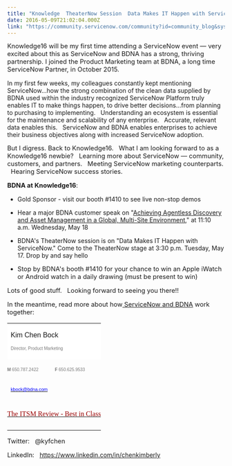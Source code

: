 ```yaml
---
title: "Knowledge  TheaterNow Session  Data Makes IT Happen with ServiceNow"
date: 2016-05-09T21:02:04.000Z
link: "https://community.servicenow.com/community?id=community_blog&sys_id=c43d2ae5dbd0dbc01dcaf3231f961934"
---
```

<p><span style="font-size: 11.0pt;">Knowledge16 will be my first time attending a ServiceNow event — very excited about this as ServiceNow and BDNA has a strong, thriving partnership. I joined the Product Marketing team at BDNA, a long time ServiceNow Partner, in October 2015.   </span></p><p class="Default"></p><p style="margin-bottom: .0001pt;">In my first few weeks, my colleagues constantly kept mentioning ServiceNow…how the strong combination of the clean data supplied by BDNA used within the industry recognized ServiceNow Platform truly enables IT to make things happen, to drive better decisions…from planning to purchasing to implementing.   Understanding an ecosystem is essential for the maintenance and scalability of any enterprise.   Accurate, relevant data enables this.   ServiceNow and BDNA enables enterprises to achieve their business objectives along with increased ServiceNow adoption.</p><p class="Default"></p><p class="Default"><span style="font-size: 11.0pt;">But I digress. Back to Knowledge16.   What I am looking forward to as a Knowledge16 newbie?   Learning more about ServiceNow — community, customers, and partners.   Meeting ServiceNow marketing counterparts.   Hearing ServiceNow success stories.   </span></p><p class="Default"></p><p></p><p class="Default"><span style="font-size: 11.0pt;"><strong>BDNA at Knowledge16</strong></span><span style="font-size: 11.0pt;">:</span></p><p class="Default"></p><ul style="list-style-type: disc;"><li>Gold Sponsor - visit our booth #1410 to see live non-stop demos</li></ul><p></p><ul style="list-style-type: disc;"><li>Hear a major BDNA customer speak on "<a title="nowledge16.servicenowevents.com/connect/sessionDetail.ww?SESSION_ID=2240&tclass=popup" href="https://knowledge16.servicenowevents.com/connect/sessionDetail.ww?SESSION_ID=2240&amp;tclass=popup">Achieving Agentless Discovery and Asset Management in a Global, Multi-Site Environment</a>," at 11:10 a.m. Wednesday, May 18</li></ul><p></p><ul style="list-style-type: disc;"><li>BDNA's TheaterNow session is on "Data Makes IT Happen with ServiceNow." Come to the TheaterNow stage at 3:30 p.m. Tuesday, May 17. Drop by and say hello</li></ul><p></p><ul style="list-style-type: disc;"><li><span style="font-size: 11.0pt;">Stop by BDNA's booth #1410 for your chance to win an Apple iWatch or Android watch in a daily drawing (must be present to win)</span></li></ul><p class="Default"></p><p></p><p class="Default"></p><p class="Default"><span style="font-size: 11.0pt;">Lots of good stuff.   Looking forward to seeing you there!!</span></p><p class="Default"></p><p class="Default"><span style="font-size: 11.0pt;">In the meantime, read more about how<a title="w.bdna.com/platforms/servicenow/" href="http://www.bdna.com/platforms/servicenow/"> ServiceNow and BDNA</a> work together: </span></p><p class="Default"></p><p class="Default"></p><p></p><table border="0" cellpadding="0" cellspacing="0"><tbody><tr><td colspan="3" style="background: white;" valign="top"><p><span style="font-family: 'Arial',sans-serif;">Kim Chen Bock</span></p><p><span style="font-size: 7.5pt; font-family: 'Arial',sans-serif; color: #797979;">Director, Product Marketing</span></p></td></tr><tr><td nowrap="nowrap" style="padding: 1.5pt 0 0 0;"></td><td nowrap="nowrap" style="padding: 1.5pt 0 0 0;"><p><span style="color: #797979; font-size: 7.5pt; font-family: 'Arial',sans-serif;"><strong>M</strong></span><span style="font-size: 7.5pt; font-family: 'Arial',sans-serif; color: #797979;"> 650.787.2422 </span></p></td><td nowrap="nowrap" style="padding: 1.5pt 0 0 0;"><p><span style="color: #797979; font-size: 7.5pt; font-family: 'Arial',sans-serif;"><strong>F</strong></span><span style="font-size: 7.5pt; font-family: 'Arial',sans-serif; color: #797979;"> 650.625.9533</span></p></td></tr><tr><td colspan="3"><p><a href="mailto:kbock@bdna.com"><span style="font-size: 8.0pt; font-family: 'Arial',sans-serif; color: blue;">kbock@bdna.com</span></a></p></td></tr><tr><td colspan="3" style="padding: 4.5pt 0 9.0pt 0;"><p><a href="http://bit.ly/1aDLpvS" title="The ITSM Review - Best in Class | http://bit.ly/1aDLpvS"><span style="font-size: 12.0pt; font-family: 'Rockwell',serif; color: #990000;">The ITSM Review - Best in Class</span></a></p></td></tr></tbody></table><p></p><p class="Default"><span style="font-size: 11.0pt;">Twitter:   @kyfchen</span></p><p class="Default"><span style="font-size: 11.0pt;">LinkedIn:   </span><a title="ww.linkedin.com/in/chenkimberly" href="https://www.linkedin.com/in/chenkimberly">https://www.linkedin.com/in/chenkimberly</a></p>